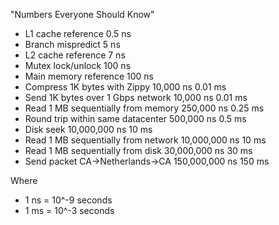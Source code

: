 "Numbers Everyone Should Know"

- L1 cache reference 0.5 ns
- Branch mispredict 5 ns
- L2 cache reference 7 ns
- Mutex lock/unlock 100 ns
- Main memory reference 100 ns
- Compress 1K bytes with Zippy 10,000 ns 0.01 ms
- Send 1K bytes over 1 Gbps network 10,000 ns 0.01 ms
- Read 1 MB sequentially from memory 250,000 ns 0.25 ms
- Round trip within same datacenter 500,000 ns 0.5 ms
- Disk seek 10,000,000 ns 10 ms
- Read 1 MB sequentially from network 10,000,000 ns 10 ms
- Read 1 MB sequentially from disk 30,000,000 ns 30 ms
- Send packet CA->Netherlands->CA 150,000,000 ns 150 ms

Where

- 1 ns = 10^-9 seconds
- 1 ms = 10^-3 seconds
